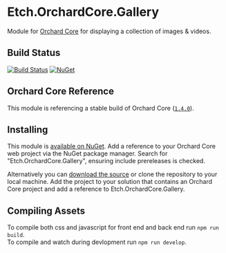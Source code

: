 # Etch.OrchardCore.Gallery

Module for [Orchard Core](https://github.com/OrchardCMS/OrchardCore) for displaying a collection of images & videos.

## Build Status

[![Build Status](https://secure.travis-ci.org/etchuk/Etch.OrchardCore.Gallery.png?branch=master)](http://travis-ci.org/etchuk/Etch.OrchardCore.Gallery) [![NuGet](https://img.shields.io/nuget/v/Etch.OrchardCore.Gallery.svg)](https://www.nuget.org/packages/Etch.OrchardCore.Gallery)

## Orchard Core Reference

This module is referencing a stable build of Orchard Core ([`1.4.0`](https://www.nuget.org/packages/OrchardCore.Module.Targets/1.4.0)).

## Installing

This module is [available on NuGet](https://www.nuget.org/packages/Etch.OrchardCore.Gallery). Add a reference to your Orchard Core web project via the NuGet package manager. Search for "Etch.OrchardCore.Gallery", ensuring include prereleases is checked.

Alternatively you can [download the source](https://github.com/etchuk/Etch.OrchardCore.Gallery/archive/master.zip) or clone the repository to your local machine. Add the project to your solution that contains an Orchard Core project and add a reference to Etch.OrchardCore.Gallery.

## Compiling Assets

To compile both css and javascript for front end and back end run `npm run build`.  
To compile and watch during devlopment run `npm run develop`.
